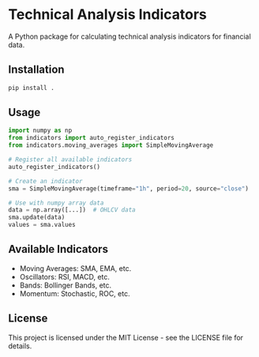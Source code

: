# Technical Analysis Indicators

A Python package for calculating technical analysis indicators for financial data.

## Installation

```bash
pip install .
```

## Usage

```python
import numpy as np
from indicators import auto_register_indicators
from indicators.moving_averages import SimpleMovingAverage

# Register all available indicators
auto_register_indicators()

# Create an indicator
sma = SimpleMovingAverage(timeframe="1h", period=20, source="close")

# Use with numpy array data
data = np.array([...])  # OHLCV data
sma.update(data)
values = sma.values
```

## Available Indicators

- Moving Averages: SMA, EMA, etc.
- Oscillators: RSI, MACD, etc.
- Bands: Bollinger Bands, etc.
- Momentum: Stochastic, ROC, etc.

## License

This project is licensed under the MIT License - see the LICENSE file for details. 